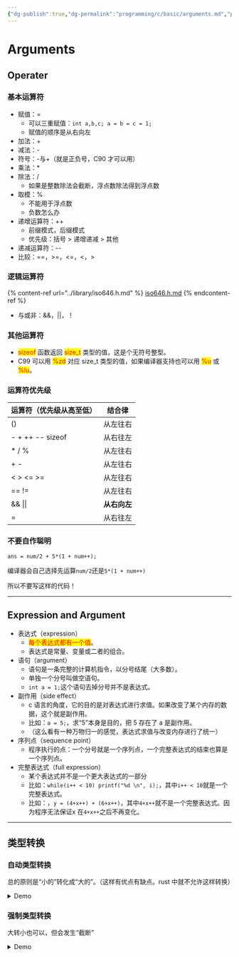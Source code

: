```yaml
---
{"dg-publish":true,"dg-permalink":"programming/c/basic/arguments.md","permalink":"/programming/c/basic/arguments.md/"}
---
```



# Arguments

## Operater

### 基本运算符

* 赋值：=
  * 可以三重赋值：`int a,b,c; a = b = c = 1;`
  * 赋值的顺序是从右向左
* 加法：+
* 减法：-
* 符号：-与+（就是正负号，C90 才可以用）
* 乘法：\*
* 除法：/
  * 如果是整数除法会截断，浮点数除法得到浮点数
* 取模：%
  * 不能用于浮点数
  * 负数怎么办
* 递增运算符：++
  * 前缀模式，后缀模式
  * 优先级：括号 > 递增递减 > 其他
* 递减运算符：--
* 比较：==，>=，<=，<，>

### 逻辑运算符

{% content-ref url="../library/iso646.h.md" %}
[iso646.h.md](../library/iso646.h.md)
{% endcontent-ref %}

* 与或非：&&，||，！

### 其他运算符

* <mark style="color:red;">sizeof</mark> 函数返回 <mark style="color:red;">size\_t</mark> 类型的值，这是个无符号整型。
* C99 可以用 <mark style="color:red;">%zd</mark> 对应 size\_t 类型的值，如果编译器支持也可以用 <mark style="color:red;">%u</mark> 或 <mark style="color:red;">%lu</mark>。

### 运算符优先级

| 运算符（优先级从高至低）     | 结合律      |
| ---------------- | -------- |
| ()               | 从左往右     |
| - + ++ -- sizeof | 从右往左     |
| \* / %           | 从左往右     |
| + -              | 从左往右     |
| < > <= >=        | 从左往右     |
| == !=            | 从左往右     |
| && \|\|          | **从右向左** |
| =                | 从右往左     |

### 不要自作聪明

`ans = num/2 + 5*(1 + num++);`

编译器会自己选择先运算`num/2`还是`5*(1 + num++)`

所以不要写这样的代码！

***

## Expression and Argument

* 表达式（expression）
  * <mark style="color:red;">每个表达式都有一个值</mark>。
  * 表达式是常量、变量或二者的组合。
* 语句（argument）
  * 语句是一条完整的计算机指令，以分号结尾（大多数）。
  * 单独一个分号叫做空语句。
  * `int a = 1;`这个语句去掉分号并不是表达式。
* 副作用（side effect）
  * c 语言的角度，它的目的是对表达式进行求值。如果改变了某个内存的数据，这个就是副作用。
  * 比如：`a = 5;`，求“5”本身是目的，把 5 存在了 a 是副作用。
  * （这么看有一种万物归一的感觉，表达式求值与改变内存进行了统一）
* 序列点（sequence point）
  * 程序执行的点：一个分号就是一个序列点，一个完整表达式的结束也算是一个序列点。
* 完整表达式（full expression）
  * 某个表达式并不是一个更大表达式的一部分
  * 比如：`while(i++ < 10) printf("%d \n", i);`，其中`i++ < 10`就是一个完整表达式。
  * 比如：，`y = (4+x++) + (6+x++)`，其中`4+x++`就不是一个完整表达式。因为程序无法保证x 在`4+x++`之后不再变化。

***

## 类型转换

### 自动类型转换

总的原则是“小的”转化成“大的”。（这样有优点有缺点。rust 中就不允许这样转换）

<details>

<summary>Demo</summary>

```c
/* convert.c -- automatic type conversions */
#include <stdio.h>
int main(void)
{
    char ch;
    int i;
    float fl;
    
    fl = i = ch = 'C';                                  /* line 9  */
    printf("ch = %c, i = %d, fl = %2.2f\n", ch, i, fl); /* line 10 */
    ch = ch + 1;                                        /* line 11 */
    i = fl + 2 * ch;                                    /* line 12 */
    fl = 2.0 * ch + i;                                  /* line 13 */
    printf("ch = %c, i = %d, fl = %2.2f\n", ch, i, fl); /* line 14 */
    ch = 1107;                                          /* line 15 */
    printf("Now ch = %c\n", ch);                        /* line 16 */
    ch = 80.89;                                         /* line 17 */
    printf("Now ch = %c\n", ch);                        /* line 18 */
    
    return 0;
}

// ch = C, i = 67, fl = 67.00
// ch = D, i = 203, fl = 339.00
// Now ch = S
// Now ch = P
```

</details>

### 强制类型转换

大转小也可以，但会发生“截断”

<details>

<summary>Demo</summary>

```c
#include <stdio.h>

int main()
{
    // float 转换为 int
    float f = 123.456f;
    printf("原始 float 值: %f\n", f);
    printf("强制转换后的 int 值: %d\n", (int)f);

    // double 转换为 float
    double d = 123456789.123456789;
    printf("原始 double 值: %lf\n", d);
    printf("强制转换后的 float 值: %f\n", (float)d);

    // int 转换为 char
    int i = 256; // 256 超出了 char 的范围
    printf("原始 int 值: %d\n", i);
    printf("强制转换后的 char 值: %d\n", (char)i);

    return 0;
}
// 原始 float 值: 123.456001
// 强制转换后的 int 值: 123
// 原始 double 值: 123456789.123457
// 强制转换后的 float 值: 123456792.000000
// 原始 int 值: 256
// 强制转换后的 char 值: 0
```

</details>